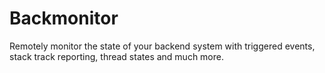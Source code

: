 Backmonitor
===========

Remotely monitor the state of your backend system with triggered events, stack track reporting, thread states and much more.
